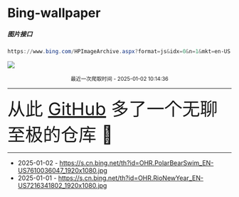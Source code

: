 # Bing-wallpaper

##### 图片接口

```powershell
https://www.bing.com/HPImageArchive.aspx?format=js&idx=0&n=1&mkt=en-US
```

 ![](https://s.cn.bing.net/th?id=OHR.PolarBearSwim_EN-US7610036047_1920x1080.jpg)

<p align='center' >
    <small>
        最近一次爬取时间 - 2025-01-02 10:14:36
    </small>
    <br>
    <hr>
    <font size=7>
        <small>
           从此 <a href='https://github.com/'>GitHub</a> 多了一个无聊至极的仓库  🍳
        </small>
    </font>
    <hr>
</p>


- 2025-01-02 - https://s.cn.bing.net/th?id=OHR.PolarBearSwim_EN-US7610036047_1920x1080.jpg 
- 2025-01-01 - https://s.cn.bing.net/th?id=OHR.RioNewYear_EN-US7216341802_1920x1080.jpg 
